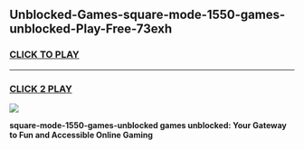 
## Unblocked-Games-square-mode-1550-games-unblocked-Play-Free-73exh
<h3>
<a href="https://premium76.site?title=square-mode-1550-games-unblocked&ref=10A">CLICK TO PLAY</a></h3>
<hr>

<h3>
<a href="https://premium76.site?title=square-mode-1550-games-unblocked&ref=10A">CLICK 2 PLAY</a>
  
</h3>

<a href="https://premium76.site?title=square-mode-1550-games-unblocked&ref=10A"><img src="https://clearcache.store/games.png"></a>


**square-mode-1550-games-unblocked games unblocked: Your Gateway to Fun and Accessible Online Gaming**
